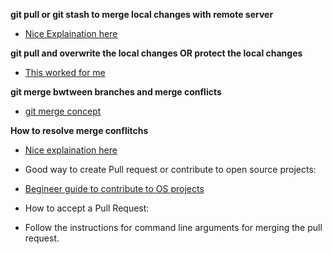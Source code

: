 **git pull or git stash to merge local changes with remote server**  
* [Nice Explaination here][1]  

**git pull and overwrite the local changes OR protect the local changes**  
* [This worked for me][2]  

**git merge bwtween branches and merge conflicts**  
* [git merge concept][5]

**How to resolve merge conflitchs**  
* [Nice explaination here][3]  

* Good way to create Pull request or contribute to open source projects:  
* [Begineer guide to contribute to OS projects][4]  

* How to accept a Pull Request:
- Follow the instructions for command line arguments for merging the pull request.

[1]: https://happygitwithr.com/pull-tricky.html  
[2]: https://stackoverflow.com/questions/1125968/how-do-i-force-git-pull-to-overwrite-local-files  
[3]: https://help.github.com/en/github/collaborating-with-issues-and-pull-requests/resolving-a-merge-conflict-using-the-command-line  
[4]: https://akrabat.com/the-beginners-guide-to-contributing-to-a-github-project/
[5]: https://www.atlassian.com/git/tutorials/using-branches/git-merge
